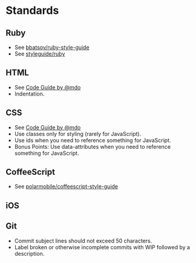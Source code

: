 Standards
=========

## Ruby
- See [bbatsov/ruby-style-guide](https://github.com/bbatsov/ruby-style-guide)
- See [styleguide/ruby](https://github.com/styleguide/ruby)

## HTML
- See [Code Guide by @mdo](http://codeguide.co)
- Indentation.

## CSS
- See [Code Guide by @mdo](http://codeguide.co)
- Use classes only for styling (rarely for JavaScript).
- Use ids when you need to reference something for JavaScript.
- Bonus Points: Use data-attributes when you need to reference something for JavaScript.

## CoffeeScript
- See [polarmobile/coffeescript-style-guide](https://github.com/polarmobile/coffeescript-style-guide)

## iOS

## Git
- Commit subject lines should not exceed 50 characters.
- Label broken or otherwise incomplete commits with WIP followed by a description.
